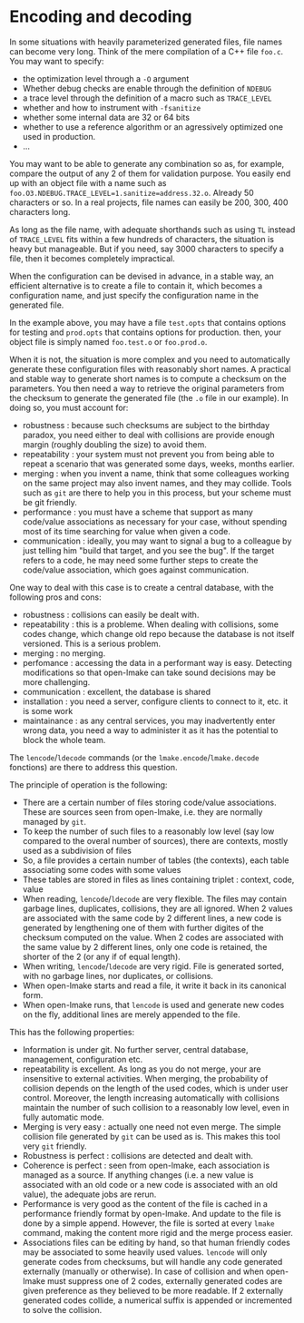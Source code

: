 <!-- This file is part of the open-lmake distribution (git@github.com:cesar-douady/open-lmake.git)-->
<!-- Copyright (c) 2023-2025 Doliam-->
<!-- This program is free software: you can redistribute/modify under the terms of the GPL-v3 (https://www.gnu.org/licenses/gpl-3.0.html).-->
<!-- This program is distributed WITHOUT ANY WARRANTY, without even the implied warranty of MERCHANTABILITY or FITNESS FOR A PARTICULAR PURPOSE.-->

# Encoding and decoding

In some situations with heavily parameterized generated files, file names can become very long.
Think of the mere compilation of a C++ file `foo.c`.
You may want to specify:

- the optimization level through a `-O` argument
- Whether debug checks are enable through the definition of `NDEBUG`
- a trace level through the definition of a macro such as `TRACE_LEVEL`
- whether and how to instrument with `-fsanitize`
- whether some internal data are 32 or 64 bits
- whether to use a reference algorithm or an agressively optimized one used in production.
- ...

You may want to be able to generate any combination so as, for example, compare the output of any 2 of them for validation purpose.
You easily end up with an object file with a name such as `foo.O3.NDEBUG.TRACE_LEVEL=1.sanitize=address.32.o`.
Already 50 characters or so.
In a real projects, file names can easily be 200, 300, 400 characters long.

As long as the file name, with adequate shorthands such as using `TL` instead of `TRACE_LEVEL` fits within a few hundreds of characters, the situation is heavy but manageable.
But if you need, say 3000 characters to specify a file, then it becomes completely impractical.

When the configuration can be devised in advance, in a stable way, an efficient alternative is to create a file to contain it, which becomes a configuration name,
and just specify the configuration name in the generated file.

In the example above, you may have a file `test.opts` that contains options for testing and `prod.opts` that contains options for production.
then, your object file is simply named `foo.test.o` or `foo.prod.o`.

When it is not, the situation is more complex and you need to automatically generate these configuration files with reasonably short names.
A practical and stable way to generate short names is to compute a checksum on the parameters.
You then need a way to retrieve the original parameters from the checksum to generate the generated file (the `.o` file in our example).
In doing so, you must account for:

- robustness    : because such checksums are subject to the birthday paradox, you need either to deal with collisions are provide enough margin (roughly doubling the size) to avoid them.
- repeatability : your system must not prevent you from being able to repeat a scenario that was generated some days, weeks, months earlier.
- merging       : when you invent a name, think that some colleagues working on the same project may also invent names, and they may collide.
  Tools such as `git` are there to help you in this process, but your scheme must be git friendly.
- performance   : you must have a scheme that support as many code/value associations as necessary for your case, without spending most of its time searching for value when given a code.
- communication : ideally, you may want to signal a bug to a colleague by just telling him "build that target, and you see the bug".
  If the target refers to a code, he may need some further steps to create the code/value association, which goes against communication.

One way to deal with this case is to create a central database, with the following pros and cons:

- robustness    : collisions can easily be dealt with.
- repeatability : this is a probleme. When dealing with collisions, some codes change, which change old repo because the database is not itself versioned. This is a serious problem.
- merging       : no merging.
- perfomance    : accessing the data in a performant way is easy. Detecting modifications so that open-lmake can take sound decisions may be more challenging.
- communication : excellent, the database is shared
- installation  : you need a server, configure clients to connect to it, etc. it is some work
- maintainance  : as any central services, you may inadvertently enter wrong data, you need a way to administer it as it has the potential to block the whole team.

The `lencode`/`ldecode` commands (or the `lmake.encode`/`lmake.decode` fonctions) are there to address this question.

The principle of operation is the following:

- There are a certain number of files storing code/value associations. These are sources seen from open-lmake, i.e. they are normally managed by `git`.
- To keep the number of such files to a reasonably low level (say low compared to the overal number of sources), there are contexts, mostly used as a subdivision of files
- So, a file provides a certain number of tables (the contexts), each table associating some codes with some values
- These tables are stored in files as lines containing triplet : context, code, value
- When reading, `lencode`/`ldecode` are very flexible. The files may contain garbage lines, duplicates, collisions, they are all ignored.
  When 2 values are associated with the same code by 2 different lines, a new code is generated by lengthening one of them with further digites of the checksum computed on the value.
  When 2 codes are associated with the same value by 2 different lines, only one code is retained, the shorter of the 2 (or any if of equal length).
- When writing, `lencode`/`ldecode` are very rigid. File is generated sorted, with no garbage lines, nor duplicates, or collisions.
- When open-lmake starts and read a file, it write it back in its canonical form.
- When open-lmake runs, that `lencode` is used and generate new codes on the fly, additional lines are merely appended to the file.

This has the following properties:

- Information is under git. No further server, central database, management, configuration etc.
- repeatability is excellent. As long as you do not merge, your are insensitive to external activities.
  When merging, the probability of collision depends on the length of the used codes, which is under user control.
  Moreover, the length increasing automatically with collisions maintain the number of such collision to a reasonably low level, even in fully automatic mode.
- Merging is very easy : actually one need not even merge. The simple collision file generated by `git` can be used as is. This makes this tool very `git` friendly.
- Robustness is perfect : collisions are detected and dealt with.
- Coherence is perfect : seen from open-lmake, each association is managed as a source.
  If anything changes (i.e. a new value is associated with an old code or a new code is associated with an old value), the adequate jobs are rerun.
- Performance is very good as the content of the file is cached in a performance friendly format by open-lmake. And update to the file is done by a simple append.
  However, the file is sorted at every `lmake` command, making the content more rigid and the merge process easier.
- Associations files can be editing by hand, so that human friendly codes may be associated to some heavily used values.
  `lencode` will only generate codes from checksums, but will handle any code generated externally (manually or otherwise).
  In case of collision and when open-lmake must suppress one of 2 codes, externally generated codes are given preference as they believed to be more readable.
  If 2 externally generated codes collide, a numerical suffix is appended or incremented to solve the collision.

